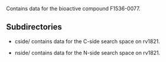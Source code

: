 Contains data for the bioactive compound F1536-0077.

## Subdirectories

- cside/ contains data for the C-side search space on rv1821.

- nside/ contains data for the N-side search space on rv1821.


